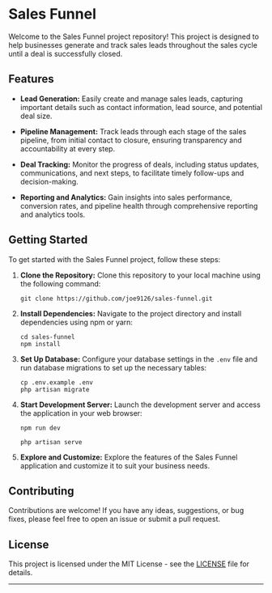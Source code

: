 # Sales Funnel

Welcome to the Sales Funnel project repository! This project is designed to help businesses generate and track sales leads throughout the sales cycle until a deal is successfully closed. 

## Features

- **Lead Generation:** Easily create and manage sales leads, capturing important details such as contact information, lead source, and potential deal size.
  
- **Pipeline Management:** Track leads through each stage of the sales pipeline, from initial contact to closure, ensuring transparency and accountability at every step.

- **Deal Tracking:** Monitor the progress of deals, including status updates, communications, and next steps, to facilitate timely follow-ups and decision-making.

- **Reporting and Analytics:** Gain insights into sales performance, conversion rates, and pipeline health through comprehensive reporting and analytics tools.

## Getting Started

To get started with the Sales Funnel project, follow these steps:

1. **Clone the Repository:** Clone this repository to your local machine using the following command:
   ```
   git clone https://github.com/joe9126/sales-funnel.git
   ```

2. **Install Dependencies:** Navigate to the project directory and install dependencies using npm or yarn:
   ```
   cd sales-funnel
   npm install
   ```

3. **Set Up Database:** Configure your database settings in the `.env` file and run database migrations to set up the necessary tables:
   ```
   cp .env.example .env
   php artisan migrate
   ```

4. **Start Development Server:** Launch the development server and access the application in your web browser:
   ```
   npm run dev
   ```
    ```
   php artisan serve
   ```

5. **Explore and Customize:** Explore the features of the Sales Funnel application and customize it to suit your business needs.

## Contributing

Contributions are welcome! If you have any ideas, suggestions, or bug fixes, please feel free to open an issue or submit a pull request.

## License

This project is licensed under the MIT License - see the [LICENSE](LICENSE) file for details.

---


